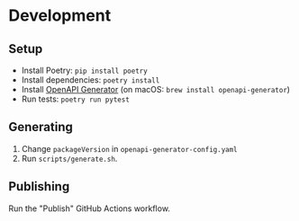 # Development

## Setup

- Install Poetry: `pip install poetry`
- Install dependencies: `poetry install`
- Install [OpenAPI Generator](https://openapi-generator.tech/) (on macOS: `brew install openapi-generator`)
- Run tests: `poetry run pytest`

## Generating

1. Change `packageVersion` in `openapi-generator-config.yaml`
1. Run `scripts/generate.sh`.

## Publishing

Run the "Publish" GitHub Actions workflow.